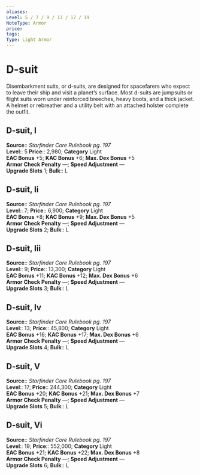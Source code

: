 ```yaml
---
aliases: 
Level: 5 / 7 / 9 / 13 / 17 / 19
NoteType: Armor
price: 
tags: 
Type: Light Armor
---
```


# D-suit

Disembarkment suits, or d-suits, are designed for spacefarers who expect to leave their ship and visit a planet’s surface. Most d-suits are jumpsuits or flight suits worn under reinforced breeches, heavy boots, and a thick jacket. A helmet or rebreather and a utility belt with an attached holster complete the outfit.  

## D-suit, I

**Source**:: _Starfinder Core Rulebook pg. 197_  
**Level**:: 5
**Price**:: 2,980; **Category** Light  
**EAC Bonus** +5; **KAC Bonus** +6; **Max. Dex Bonus** +5  
**Armor Check Penalty** —; **Speed Adjustment** —  
**Upgrade Slots** 1; **Bulk**:: L

## D-suit, Ii

**Source**:: _Starfinder Core Rulebook pg. 197_  
**Level**:: 7;
**Price**:: 6,900; **Category** Light  
**EAC Bonus** +8; **KAC Bonus** +9; **Max. Dex Bonus** +5  
**Armor Check Penalty** —; **Speed Adjustment** —  
**Upgrade Slots** 2; **Bulk**:: L

## D-suit, Iii

**Source**:: _Starfinder Core Rulebook pg. 197_  
**Level**:: 9;
**Price**:: 13,300; **Category** Light  
**EAC Bonus** +11; **KAC Bonus** +12; **Max. Dex Bonus** +6  
**Armor Check Penalty** —; **Speed Adjustment** —  
**Upgrade Slots** 3; **Bulk**:: L

## D-suit, Iv

**Source**:: _Starfinder Core Rulebook pg. 197_  
**Level**:: 13;
**Price**:: 45,800; **Category** Light  
**EAC Bonus** +16; **KAC Bonus** +17; **Max. Dex Bonus** +6  
**Armor Check Penalty** —; **Speed Adjustment** —  
**Upgrade Slots** 4; **Bulk**:: L

## D-suit, V

**Source**:: _Starfinder Core Rulebook pg. 197_  
**Level**:: 17;
**Price**:: 244,300; **Category** Light  
**EAC Bonus** +20; **KAC Bonus** +21; **Max. Dex Bonus** +7  
**Armor Check Penalty** —; **Speed Adjustment** —  
**Upgrade Slots** 5; **Bulk**:: L

## D-suit, Vi

**Source**:: _Starfinder Core Rulebook pg. 197_  
**Level**:: 19;
**Price**:: 552,000; **Category** Light  
**EAC Bonus** +21; **KAC Bonus** +22; **Max. Dex Bonus** +8  
**Armor Check Penalty** —; **Speed Adjustment** —  
**Upgrade Slots** 6; **Bulk**:: L
